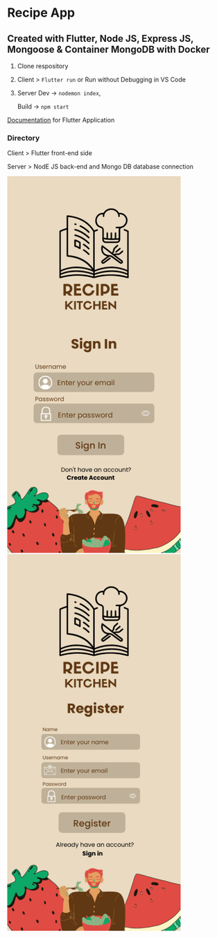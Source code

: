 # Recipe App

## Created with Flutter, Node JS, Express JS, Mongoose & Container MongoDB with Docker

1. Clone respository

2. Client > `Flutter run` or Run without Debugging in VS Code

3. Server 
    Dev -> `nodemon index`, 

    Build -> `npm start`

[Documentation](https://docs.google.com/document/d/15pXdaTcA3DlssmBooQdUb4f1uZxb52ZqJUXP0lccIo8/edit?usp=sharing) for Flutter Application

### Directory

Client > Flutter front-end side

Server > NodE JS back-end and Mongo DB database connection

<p float="left">
  <img src="client/Images/1.png" width="400" />
  <img src="client/Images/2.png" width="400" /> 
</p>

